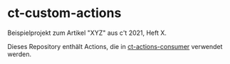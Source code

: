 # ct-custom-actions

Beispielprojekt zum Artikel "XYZ" aus c't 2021, Heft X.

Dieses Repository enthält Actions, die in [ct-actions-consumer](https://github.com/manuelottlik/ct-actions-consumer) verwendet werden.
